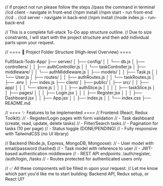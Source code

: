 // if project not run please follow the steps
//pass the command in terminal 
//cd client -  navigate in front-end 
//npm install 
//npm start - run front-end
//cd ..
//cd server -  navigate in back-end
//npm install
//node index.js -  run-back-end




// This is a complete full-stack To-Do app structure outline.
// Due to size constraints, I will start with the project structure and then add individual parts upon your request.

// ==== 📁 Project Folder Structure (High-level Overview) ====

FullStack-Todo-App/
├── server/
│   ├── config/
│   │   └── db.js
│   ├── controllers/
│   │   ├── authController.js
│   │   └── taskController.js
│   ├── middleware/
│   │   └── authMiddleware.js
│   ├── models/
│   │   ├── Task.js
│   │   └── User.js
│   ├── routes/
│   │   ├── authRoutes.js
│   │   └── taskRoutes.js
│   ├── .env
│   ├── index.js
├── client/
│   ├── public/
│   ├── src/
│   │   ├── app/
│   │   │   └── store.js
│   │   │   │   ├── authSlice.js
│   │   │   │   ├── taskSlice.js
│   │   ├── pages/
│   │   │   ├── Login.jsx
│   │   │   ├── Register.jsx
│   │   │   ├── Dashboard.jsx
│   │   ├── App.jsx
│   │   ├── index.js
│   │   └── index.css
├── README.md

// ==== ✨ Features to be implemented ====
// Frontend (React, Redux Toolkit):
// - Register/Login pages with form validation
// - Task dashboard (create, read, update, delete tasks)
// - Filter/Search tasks
// - Pagination for tasks (10 per page)
// - Status toggle (DONE/PENDING)
// - Fully responsive with TailwindCSS (no UI library)

// Backend (Node.js, Express, MongoDB, Mongoose):
// - User model with email/password (hashed)
// - Task model with reference to user
// - JWT-based authentication middleware
// - REST API endpoints: /auth/register, /auth/login, /tasks
// - Routes protected for authenticated users only

// ✅ All these components will be filled in upon your request.
// Let me know which part you'd like me to start building: Backend API, Redux setup, or React UI?